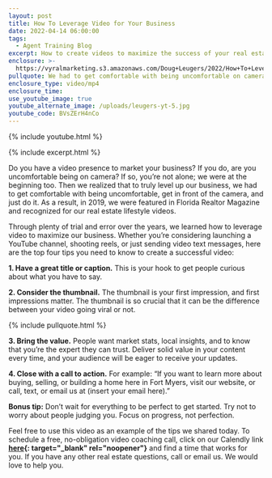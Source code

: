 ```yaml
---
layout: post
title: How To Leverage Video for Your Business
date: 2022-04-14 06:00:00
tags:
  - Agent Training Blog
excerpt: How to create videos to maximize the success of your real estate business.
enclosure: >-
  https://vyralmarketing.s3.amazonaws.com/Doug+Leugers/2022/How+To+Leverage+Video+for+Your+Business.mp4
pullquote: We had to get comfortable with being uncomfortable on camera.
enclosure_type: video/mp4
enclosure_time:
use_youtube_image: true
youtube_alternate_image: /uploads/leugers-yt-5.jpg
youtube_code: BVsZErH4nCo
---
```

{% include youtube.html %}

{% include excerpt.html %}

Do you have a video presence to market your business? If you do, are you uncomfortable being on camera? If so, you’re not alone; we were at the beginning too. Then we realized that to truly level up our business, we had to get comfortable with being uncomfortable, get in front of the camera, and just do it. As a result, in 2019, we were featured in Florida Realtor Magazine and recognized for our real estate lifestyle videos.

Through plenty of trial and error over the years, we learned how to leverage video to maximize our business. Whether you’re considering launching a YouTube channel, shooting reels, or just sending video text messages, here are the top four tips you need to know to create a successful video:

**1\. Have a great title or caption.** This is your hook to get people curious about what you have to say.

**2\. Consider the thumbnail.** The thumbnail is your first impression, and first impressions matter. The thumbnail is so crucial that it can be the difference between your video going viral or not.

{% include pullquote.html %}

**3\. Bring the value.** People want market stats, local insights, and to know that you’re the expert they can trust. Deliver solid value in your content every time, and your audience will be eager to receive your updates.

**4\. Close with a call to action.** For example: “If you want to learn more about buying, selling, or building a home here in Fort Myers, visit our website, or call, text, or email us at (insert your email here).”

**Bonus tip:** Don’t wait for everything to be perfect to get started. Try not to worry about people judging you. Focus on progress, not perfection.

Feel free to use this video as an example of the tips we shared today. To schedule a free, no-obligation video coaching call, click on our Calendly link **[here](https://calendly.com/doug-lona/doug-and-lona-30-min?month=2022-04){: target="_blank" rel="noopener"}** and find a time that works for you. If you have any other real estate questions, call or email us. We would love to help you.
